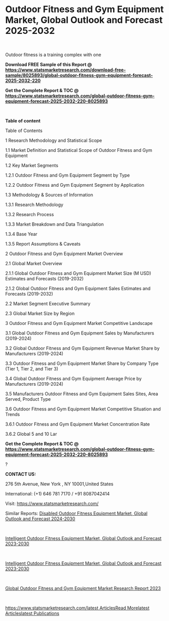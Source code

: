 <h1>Outdoor Fitness and Gym Equipment Market, Global Outlook and Forecast 2025-2032</h1><br/><p>Outdoor fitness is a training complex with one</p>
 
 
 
 <p><strong>Download FREE Sample of this Report @ <a href="https://www.statsmarketresearch.com/download-free-sample/8025893/global-outdoor-fitness-gym-equipment-forecast-2025-2032-220">https://www.statsmarketresearch.com/download-free-sample/8025893/global-outdoor-fitness-gym-equipment-forecast-2025-2032-220</a></strong></p>
 
 
 
 <div><b>Get the Complete Report & TOC @ <a href="https://www.statsmarketresearch.com/global-outdoor-fitness-gym-equipment-forecast-2025-2032-220-8025893">https://www.statsmarketresearch.com/global-outdoor-fitness-gym-equipment-forecast-2025-2032-220-8025893</a></b></div>
 
 
 
 <p><br />
 
 <b>Table of content</b></p>
 
 
 
 <p>Table of Contents<br />
 
 1 Research Methodology and Statistical Scope<br />
 
 1.1 Market Definition and Statistical Scope of Outdoor Fitness and Gym Equipment<br />
 
 1.2 Key Market Segments<br />
 
 1.2.1 Outdoor Fitness and Gym Equipment Segment by Type<br />
 
 1.2.2 Outdoor Fitness and Gym Equipment Segment by Application<br />
 
 1.3 Methodology & Sources of Information<br />
 
 1.3.1 Research Methodology<br />
 
 1.3.2 Research Process<br />
 
 1.3.3 Market Breakdown and Data Triangulation<br />
 
 1.3.4 Base Year<br />
 
 1.3.5 Report Assumptions & Caveats<br />
 
 2 Outdoor Fitness and Gym Equipment Market Overview<br />
 
 2.1 Global Market Overview<br />
 
 2.1.1 Global Outdoor Fitness and Gym Equipment Market Size (M USD) Estimates and Forecasts (2019-2032)<br />
 
 2.1.2 Global Outdoor Fitness and Gym Equipment Sales Estimates and Forecasts (2019-2032)<br />
 
 2.2 Market Segment Executive Summary<br />
 
 2.3 Global Market Size by Region<br />
 
 3 Outdoor Fitness and Gym Equipment Market Competitive Landscape<br />
 
 3.1 Global Outdoor Fitness and Gym Equipment Sales by Manufacturers (2019-2024)<br />
 
 3.2 Global Outdoor Fitness and Gym Equipment Revenue Market Share by Manufacturers (2019-2024)<br />
 
 3.3 Outdoor Fitness and Gym Equipment Market Share by Company Type (Tier 1, Tier 2, and Tier 3)<br />
 
 3.4 Global Outdoor Fitness and Gym Equipment Average Price by Manufacturers (2019-2024)<br />
 
 3.5 Manufacturers Outdoor Fitness and Gym Equipment Sales Sites, Area Served, Product Type<br />
 
 3.6 Outdoor Fitness and Gym Equipment Market Competitive Situation and Trends<br />
 
 3.6.1 Outdoor Fitness and Gym Equipment Market Concentration Rate<br />
 
 3.6.2 Global 5 and 10 Lar</p>
 
 
 
 <div><b>Get the Complete Report & TOC @ <a href="https://www.statsmarketresearch.com/global-outdoor-fitness-gym-equipment-forecast-2025-2032-220-8025893">https://www.statsmarketresearch.com/global-outdoor-fitness-gym-equipment-forecast-2025-2032-220-8025893</a></b></div>
 
 
 
 <p>? </p>
 
 
 
 <p><b>CONTACT US:</b><br />
 
 276 5th Avenue, New York , NY 10001,United States<br />
 
 International: (+1) 646 781 7170 / +91 8087042414<br />
 
 Visit: <a href="https://www.statsmarketresearch.com/">https://www.statsmarketresearch.com/</a><br />
 
 Similar Reports: <a href="https://www.statsmarketresearch.com/global-outdoor-fitness-gym-equipment-forecast-2025-2032-220-8025893">Disabled Outdoor Fitness Equipment Market, Global Outlook and Forecast 2024-2030</a><br />
 
 <br />
 
 <a href="https://www.statsmarketresearch.com/global-outdoor-fitness-gym-equipment-forecast-2025-2032-220-8025893">Intelligent Outdoor Fitness Equipment Market, Global Outlook and Forecast 2023-2030</a><br />
 
 <br />
 
 <a href="https://www.statsmarketresearch.com/global-outdoor-fitness-gym-equipment-forecast-2025-2032-220-8025893">Intelligent Outdoor Fitness Equipment Market, Global Outlook and Forecast 2023-2030</a><br />
 
 <br />
 
 <a href="https://www.statsmarketresearch.com/global-outdoor-fitness-gym-equipment-forecast-2025-2032-220-8025893">Global Outdoor Fitness and Gym Equipment Market Research Report 2023</a><br />
 
 <br />
 
 <a href="https://gyeongbokgung.com">https://www.statsmarketresearch.com/</a><a href="https://hallyeomaritime.com">latest Articles</a><a href="https://jingwansa.com">Read More</a><a href="https://nguoiviet.jp/">latest Articles</a><a href="https://www.intelmarketresearch.com/">latest Publications</a></p>